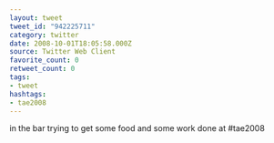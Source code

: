 ```yaml
---
layout: tweet
tweet_id: "942225711"
category: twitter
date: 2008-10-01T18:05:58.000Z
source: Twitter Web Client
favorite_count: 0
retweet_count: 0
tags:
- tweet
hashtags:
- tae2008
---
```


in the bar trying to get some food and some work done at #tae2008
